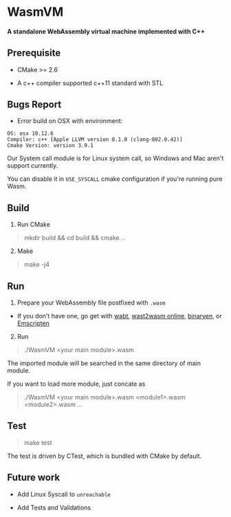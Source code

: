 # WasmVM

#### A standalone WebAssembly virtual machine implemented with C++

## Prerequisite

* CMake >= 2.6

* A c++ compiler supported c++11 standard with STL

## Bugs Report
- Error build on OSX with environment: 
```
OS: osx 10.12.6
Compiler: c++ [Apple LLVM version 8.1.0 (clang-802.0.42)]
Cmake Version: version 3.9.1
```

Our System call module is for Linux system call, so Windows and Mac aren't support currently.

You can disable it in `USE_SYSCALL` cmake configuration if you're running pure Wasm.

## Build

1. Run CMake

> mkdir build && cd build && cmake ..

2. Make

> make -j4
  
## Run

1. Prepare your WebAssembly file postfixed with `.wasm`
  
  * If you don't have one, go get with [wabt](https://github.com/WebAssembly/wabt), [wast2wasm online](https://cdn.rawgit.com/WebAssembly/wabt/013802ca01035365e2459c70f0508481393ac075/demo/wast2wasm/), [binaryen](https://github.com/WebAssembly/binaryen), or [Emscripten](http://webassembly.org/getting-started/developers-guide/)
  
2. Run

> ./WasmVM \<your main module\>.wasm

The imported module will be searched in the same directory of main module.

If you want to load more module, just concate as

> ./WasmVM \<your main module\>.wasm \<module1\>.wasm \<module2\>.wasm ...

## Test

> make test

The test is driven by CTest, which is bundled with CMake by default.

## Future work

* Add Linux Syscall to `unreachable`

* Add Tests and Validations

